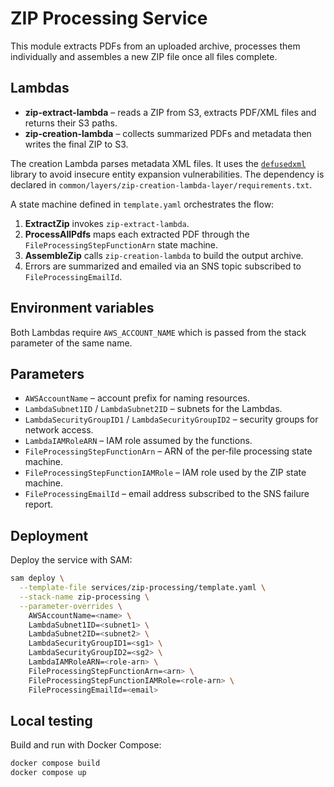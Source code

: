 # ZIP Processing Service

This module extracts PDFs from an uploaded archive, processes them individually and assembles a new ZIP file once all files complete.

## Lambdas

- **zip-extract-lambda** – reads a ZIP from S3, extracts PDF/XML files and returns their S3 paths.
- **zip-creation-lambda** – collects summarized PDFs and metadata then writes the final ZIP to S3.

The creation Lambda parses metadata XML files. It uses the
[`defusedxml`](https://github.com/tiran/defusedxml) library to avoid
insecure entity expansion vulnerabilities. The dependency is declared in
`common/layers/zip-creation-lambda-layer/requirements.txt`.

A state machine defined in `template.yaml` orchestrates the flow:
1. **ExtractZip** invokes `zip-extract-lambda`.
2. **ProcessAllPdfs** maps each extracted PDF through the `FileProcessingStepFunctionArn` state machine.
3. **AssembleZip** calls `zip-creation-lambda` to build the output archive.
4. Errors are summarized and emailed via an SNS topic subscribed to `FileProcessingEmailId`.

## Environment variables

Both Lambdas require `AWS_ACCOUNT_NAME` which is passed from the stack parameter of the same name.

## Parameters

- `AWSAccountName` – account prefix for naming resources.
- `LambdaSubnet1ID` / `LambdaSubnet2ID` – subnets for the Lambdas.
- `LambdaSecurityGroupID1` / `LambdaSecurityGroupID2` – security groups for network access.
- `LambdaIAMRoleARN` – IAM role assumed by the functions.
- `FileProcessingStepFunctionArn` – ARN of the per‑file processing state machine.
- `FileProcessingStepFunctionIAMRole` – IAM role used by the ZIP state machine.
- `FileProcessingEmailId` – email address subscribed to the SNS failure report.

## Deployment

Deploy the service with SAM:

```bash
sam deploy \
  --template-file services/zip-processing/template.yaml \
  --stack-name zip-processing \
  --parameter-overrides \
    AWSAccountName=<name> \
    LambdaSubnet1ID=<subnet1> \
    LambdaSubnet2ID=<subnet2> \
    LambdaSecurityGroupID1=<sg1> \
    LambdaSecurityGroupID2=<sg2> \
    LambdaIAMRoleARN=<role-arn> \
    FileProcessingStepFunctionArn=<arn> \
    FileProcessingStepFunctionIAMRole=<role-arn> \
    FileProcessingEmailId=<email>
```

## Local testing

Build and run with Docker Compose:

```bash
docker compose build
docker compose up
```

